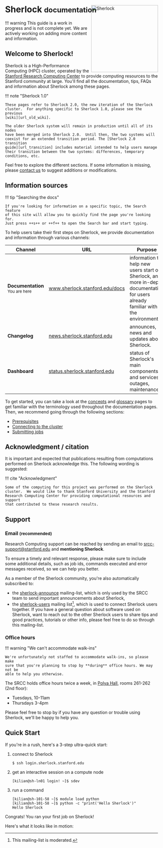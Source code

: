 # Sherlock <small>documentation</small>

<!-- HTML interlude for the main page logo -->
<style>
@media only screen and (max-width: 720px) {
    #logo_head {
        display: none;
    }
}
#logo_head {
    margin-top: -50px;
}
</style>
<img id="logo_head" align="right" width="220px"
     alt="Sherlock" src="/img/logo.png">
<!-- resuming normal Markdown operations -->


!!! warning
    This guide is a work in progress and is not complete yet. We are actively
    working on adding more content and information.

## Welcome to Sherlock!

Sherlock is a High-Performance Computing (HPC) cluster, operated by the
[Stanford Research Computing Center][url_srcc] to provide computing resources
to the Stanford community at large. You'll find all the documentation, tips,
FAQs and information about Sherlock among these pages.

!!! note "Sherlock 1.0"

    These pages refer to Sherlock 2.0, the new iteration of the Sherlock
    cluster.  For anything specific to Sherlock 1.0, please see the previous
    [wiki][url_old_wiki].

    The older Sherlock system will remain in production until all of its nodes
    have been merged into Sherlock 2.0.  Until then, the two systems will
    coexist for an extended transition period. The [Sherlock 2.0 transition
    guide][url_transition] includes material intended to help users manage
    their transition between the two systems: differences, temporary
    conditions, etc.

Feel free to explore the different sections. If some information is missing,
please [contact us][url_contact] to suggest additions or modifications.

## Information sources

!!! tip "Searching the docs"

    If you're looking for information on a specific topic, the Search feature
    of this site will allow you to quickly find the page you're looking for.
    Just press ++s++ or ++f++ to open the Search bar and start typing.

To help users take their first steps on Sherlock, we provide documentation and
information through various channels:

| Channel | URL | Purpose |
| ------- | --- | ------- |
| **Documentation** <br/><small>You are here</small>| www.sherlock.stanford.edu/docs | information to help new users start on Sherlock, and more in-depth documentation for users already familiar with the environment. |
| **Changelog** | [news.sherlock.stanford.edu][url_news] | announces, news and updates about Sherlock. |
| **Dashboard** | [status.sherlock.stanford.edu][url_status] | status of Sherlock's main components and services, outages, maintenances. |

To get started, you can take a look at the [concepts][url_concepts] and
[glossary][url_glossary] pages to get familiar with the terminology used
throughout the documentation pages. Then, we recommend going through the
following sections:

* [Prerequisites][url_prereq]
* [Connecting to the cluster][url_connect]
* [Submitting jobs][url_submit]

## Acknowledgment / citation

It is important and expected that publications resulting from computations
performed on Sherlock acknowledge this. The following wording is suggested:

!!! cite "Acknowledgment"

    Some of the computing for this project was performed on the Sherlock
    cluster.  We would like to thank Stanford University and the Stanford
    Research Computing Center for providing computational resources and support
    that contributed to these research results.


## Support

### Email <small>(recommended)</small>

Research Computing support can be reached by sending an email to
srcc-support@stanford.edu and **mentioning Sherlock**.

To ensure a timely and relevant response, please make sure to include some
additional details, such as job ids, commands executed and error messages
received, so we can help you better.

As a member of the Sherlock community, you're also automatically subscribed to:

* the [sherlock-announce][url_sha_ml] mailing-list, which is only used by the
  SRCC team to send   important announcements about Sherlock,
* the [sherlock-users][url_shu_ml] mailing list[^shu_ml], which is used to
  connect Sherlock users together. If you have a general
  question about software used on Sherlock, want to reach out to the other
  Sherlock users to share tips and good practices, tutorials or other info,
  please feel free to do so through this mailing-list.



### Office hours

!!! warning "We can't accommodate walk-ins"

    We're unfortunately not staffed to accommodate walk-ins, so please make
    sure that you're planning to stop by **during** office hours. We may not be
    able to help you otherwise.


The SRCC holds office hours twice a week, in [Polya Hall][url_polya], rooms
261-262 (2nd floor):

* Tuesdays, 10-11am
* Thursdays 3-4pm

Please feel free to stop by if you have any question or trouble using Sherlock,
we'll be happy to help you.



## Quick Start

If you're in a rush, here's a 3-step ultra-quick start:

1. connect to Sherlock
   ```
   $ ssh login.sherlock.stanford.edu
   ```

2. get an interactive session on a compute node
   ```
   [kilian@sh-ln01 login! ~]$ sdev
   ```

3. run a command
   ```
   [kilian@sh-101-58 ~]$ module load python
   [kilian@sh-101-58 ~]$ python -c "print('Hello Sherlock')"
   Hello Sherlock
   ```

Congrats! You ran your first job on Sherlock!


Here's what it looks like in motion:
<script type="text/javascript"
    src="https://asciinema.org/a/bnw8hx26ja9n72q8oy8cxzzcy.js"
    id="asciicast-bnw8hx26ja9n72q8oy8cxzzcy"
    data-preload="true" data-speed="2" data-theme="monokai"
    async>
</script>

[comment]: #  (link URLs -----------------------------------------------------)

[url_old_wiki]:     //sherlock.stanford.edu
[url_srcc]:         //srcc.stanford.edu
[url_contact]:      srcc-support@stanford.edu
[url_docs]:         //www.sherlock.stanford.edu/docs
[url_news]:         //news.sherlock.stanford.edu
[url_status]:       //status.sherlock.stanford.edu

[url_concepts]:   /docs/overview/concepts
[url_glossary]:   /docs/overview/glossary
[url_prereq]:     /docs/getting-started/prerequisites
[url_connect]:    /docs/getting-started/connecting
[url_submit]:     /docs/getting-started/submitting
[url_transition]: /docs/user-guide/transition

[url_shu_ml]:   //mailman.stanford.edu/mailman/listinfo/sherlock-users
[url_sha_ml]:   //mailman.stanford.edu/mailman/listinfo/sherlock-announce
[url_polya]:    //campus-map.stanford.edu/?id=14-160&lat=37.42898333&lng=-122.17752929&zoom=17&srch=polya%20hall


[comment]: #  (footnotes -----------------------------------------------------)

[^shu_ml]: This mailing-list is moderated.

